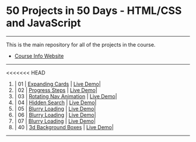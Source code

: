 # 50 Projects in 50 Days - HTML/CSS and JavaScript

---

This is the main repository for all of the projects in the course.

- [Course Info Website](https://50projects50days.com)

---

<<<<<<< HEAD

1. | 01 | [Expanding Cards](https://github.com/Dmitriy811/MyProjects/tree/master/1.%20expanding-cards) | [Live Demo](https://dmitriy811.github.io/MyProjects/1.%20expanding-cards/index)|
2. | 02 | [Progress Steps](https://github.com/Dmitriy811/MyProjects/tree/master/2.%20progress-steps) | [Live Demo](https://dmitriy811.github.io/MyProjects/2.%20progress-steps/index)|
3. | 03 | [Rotating Nav Animation](https://github.com/Dmitriy811/MyProjects/tree/master/3.%20rotating-nav-animation) | [Live Demo](https://dmitriy811.github.io/MyProjects/3.%20rotating-nav-animation)|
4. | 04 | [Hidden Search](https://github.com/Dmitriy811/MyProjects/tree/master/4.%20hidden-search) | [Live Demo](https://dmitriy811.github.io/MyProjects/4.%20hidden-search)|
5. | 05 | [Blurry Loading](https://github.com/Dmitriy811/MyProjects/tree/master/5.%20blurry-loading) | [Live Demo](https://dmitriy811.github.io/MyProjects/5.%20blurry-loading)|
6. | 06 | [Blurry Loading](https://github.com/Dmitriy811/MyProjects/tree/master/6.%20scroll-animation) | [Live Demo](https://dmitriy811.github.io/MyProjects/6.%20scroll-animation)|
7. | 07 | [Blurry Loading](https://github.com/Dmitriy811/MyProjects/tree/master/7.%20split-landing-page) | [Live Demo](https://dmitriy811.github.io/MyProjects/7.%20split-landing-page)|
8. | 40 | [3d Background Boxes](https://github.com/Dmitriy811/MyProjects/tree/master/40.%203d-boxes-background) | [Live Demo](https://dmitriy811.github.io/MyProjects/40.%203d-boxes-background)|

---
